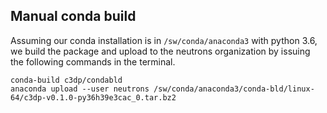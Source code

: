 ## Manual conda build

Assuming our conda installation is in `/sw/conda/anaconda3` with python 3.6,
we build the package and upload to the neutrons organization by issuing the
following commands in the terminal.

```
conda-build c3dp/condabld
anaconda upload --user neutrons /sw/conda/anaconda3/conda-bld/linux-64/c3dp-v0.1.0-py36h39e3cac_0.tar.bz2
```
